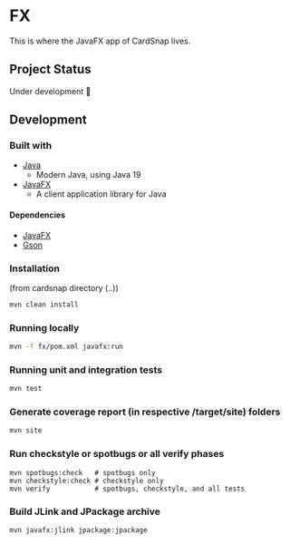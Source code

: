 # FX

This is where the JavaFX app of CardSnap lives.

## Project Status

Under development 🚧

## Development

### Built with

- [Java](https://www.java.com/en/)
    - Modern Java, using Java 19
- [JavaFX](https://openjfx.io/)
    - A client application library for Java

#### Dependencies

- [JavaFX](https://openjfx.io/)
- [Gson](https://github.com/google/gson)

### Installation

(from cardsnap directory (..))

```bash
mvn clean install
```

### Running locally

```bash
mvn -f fx/pom.xml javafx:run
```

### Running unit and integration tests

```bash
mvn test
```

### Generate coverage report (in respective /target/site) folders

```bash
mvn site
```

### Run checkstyle or spotbugs or all verify phases

```
mvn spotbugs:check   # spotbugs only
mvn checkstyle:check # checkstyle only
mvn verify           # spotbugs, checkstyle, and all tests
```

### Build JLink and JPackage archive

```
mvn javafx:jlink jpackage:jpackage
```